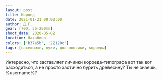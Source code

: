 ```yaml
---
layout: post
title: Короед
date: 2021-01-21 00:00:00
author: Д.Г.
gear: [70D, 55-250mm]
shoot_date: 2020-05-02
location: Нахабино
colors: ['b37a5b', '22120c']
tags: [насекомые, жуки, долгоносики, короеды]
---
```

Интересно, что заставляет личинки короеда-типографа вот так вот расходиться, а не просто хаотично бурить древесину? Ты не знаешь, %username%?
